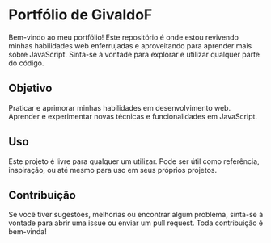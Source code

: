 <h1>Portfólio de GivaldoF</h1>

<p>
Bem-vindo ao meu portfólio! Este repositório é onde estou revivendo minhas habilidades web enferrujadas e aproveitando para aprender mais sobre JavaScript. Sinta-se à vontade para explorar e utilizar qualquer parte do código.
</p>

<h2>Objetivo</h2>

<p>
Praticar e aprimorar minhas habilidades em desenvolvimento web.
Aprender e experimentar novas técnicas e funcionalidades em JavaScript.
</p>

<h2>Uso</h2>

<p>
Este projeto é livre para qualquer um utilizar. Pode ser útil como referência, inspiração, ou até mesmo para uso em seus próprios projetos.
</p>

<h2>Contribuição</h2>
<p>
Se você tiver sugestões, melhorias ou encontrar algum problema, sinta-se à vontade para abrir uma issue ou enviar um pull request. Toda contribuição é bem-vinda!
</p>

